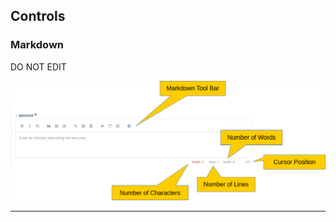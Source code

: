 ## Controls
### Markdown
DO NOT EDIT

![Description Panel](/assets/reference/control-objects/markdown.png)

---
